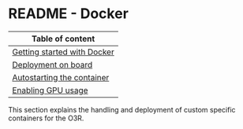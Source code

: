 # README - Docker

| Table of content|
|-|
| [Getting started with Docker](../Docker/docker.md)|
| [Deployment on board](../Docker/deployVPU.md)|
| [Autostarting the container](../Docker/autostart.md)|
| [Enabling GPU usage](../Docker/gpu.md)|

This section explains the handling and deployment of custom specific containers for the O3R.